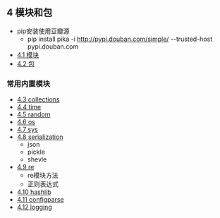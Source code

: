 ## 4 模块和包
- pip安装使用豆瓣源
	- pip install pika -i http://pypi.douban.com/simple/ --trusted-host pypi.douban.com
- [4.1 模块](4.1Module.md)  
- [4.2 包](4.2Package.md)

### 常用内置模块
- [4.3 collections](4.3Collections.md)
- [4.4 time](4.4Time.md)
- [4.5 random](4.5Random.md)
- [4.6 os](4.6Os.md)
- [4.7 sys](4.7Sys.md)
- [4.8 serialization](4.8Serialization.md)
	- json
	- pickle
	- shevle
- [4.9 re](4.9Re.md)
	- re模块方法
	- 正则表达式
- [4.10 hashlib](4.10Hashlib.md)
- [4.11 configparse](4.11Configparse.md)
- [4.12 logging](4.12Logging.md)



